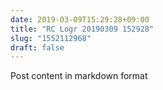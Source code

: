 ```yaml
---
date: 2019-03-09T15:29:28+09:00
title: "RC Logr 20190309 152928"
slug: "1552112968"
draft: false
---
```


Post content in markdown format
